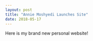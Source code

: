 ```yaml
---
layout: post
title: "Annie Moshyedi Launches Site"
date: 2018-05-17
---
```

Here is my brand new personal website!
